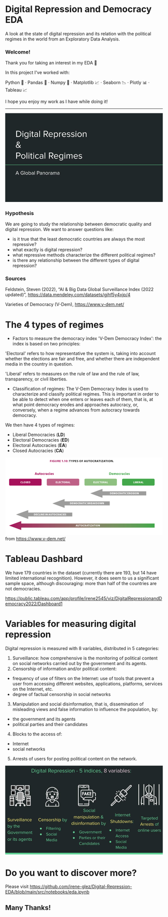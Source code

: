 # Digital Repression and Democracy EDA
A look at the state of digital repression and its relation with the political regimes in the world from an Exploratory Data Analysis.

### Welcome!

Thank you for taking an interest in my EDA 🙂

In this project I've worked with:

Python 🐍  ·  Pandas 🐼  ·  Numpy 🧮  ·  Matplotlib 📈  ·  Seaborn 📉  ·  Plotly 📊  ·  Tableau  📈

I hope you enjoy my work as I have while doing it!

------------------------------------------------------------------------------------------------------------------------------------------------------

![img](src/img/title.jpg)


### Hypothesis

We are going to study the relationship between democratic quality and digital repression. We want to answer questions like:
 - is it true that the least democratic countries are always the most repressive?
 - what exactly is digital repression?
 - what repressive methods characterize the different political regimes?
 - is there any relationship between the different types of digital repression?

 ### Sources

Feldstein, Steven (2022), “AI & Big Data Global Surveillance Index (2022 updated)”, 
https://data.mendeley.com/datasets/gjhf5y4xjp/4

Varieties of Democracy (V-Dem),
https://www.v-dem.net/



# The 4 types of regimes

- Factors to measure the democracy index 'V-Dem Democracy Index': the index is based on two principles:

'Electoral' refers to how representative the system is, taking into account whether the elections are fair and free, and whether there are independent media in the country in question.

'Liberal' refers to measures on the rule of law and the rule of law, transparency, or civil liberties.

- Classification of regimes:
The V-Dem Democracy Index is used to characterize and classify political regimes. This is important in order to be able to detect when one enters or leaves each of them, that is, at what point democracy erodes and approaches autocracy, or, conversely, when a regime advances from autocracy towards democracy.

We then have 4 types of regimes:
- Liberal Democracies (**LD**)
- Electoral Democracies (**ED**)
- Electoral Autocracies (**EA**)
- Closed Autocracies (**CA**)

![img](src/img/regimens.png)
from https://www.v-dem.net/


# Tableau Dashbard

We have 179 countries in the dataset (currently there are 193, but 14 have limited international recognition).
However, it does seem to us a significant sample space, although discouraging: more than half of the countries are not democracies.

https://public.tableau.com/app/profile/irene2545/viz/DigitalRepressionandDemocracy2022/Dashboard1



# Variables for measuring digital repression

Digital repression is measured with 8 variables, distributed in 5 categories:

1. Surveillance: how comprehensive is the monitoring of political content on social networks carried out by the government and its agents.
2. Censorship of information and/or political content:
- frequency of use of filters on the Internet: use of tools that prevent a user from accessing different websites, applications, platforms, services on the Internet, etc.
- degree of factual censorship in social networks
3. Manipulation and social disinformation, that is, dissemination of misleading views and false information to influence the population, by:
- the government and its agents
- political parties and their candidates
4. Blocks to the access of:
- Internet
- social networks
5. Arrests of users for posting political content on the network.

![img](src/img/digrepvar.jpg)


# Do you want to discover more? 

Please visit https://github.com/irene-glez/Digital-Repression-EDA/blob/main/src/notebooks/eda.ipynb


Many Thanks!
--------------------------------------------------------------------------------------------------------------------------------------------------

